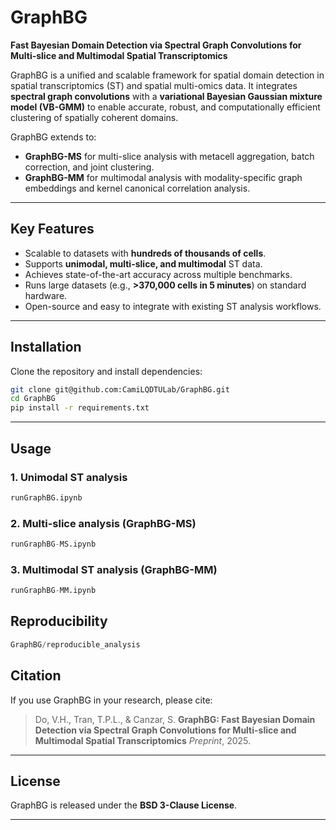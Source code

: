 # GraphBG

**Fast Bayesian Domain Detection via Spectral Graph Convolutions for Multi-slice and Multimodal Spatial Transcriptomics**

GraphBG is a unified and scalable framework for spatial domain detection in spatial transcriptomics (ST) and spatial multi-omics data.
It integrates **spectral graph convolutions** with a **variational Bayesian Gaussian mixture model (VB-GMM)** to enable accurate, robust, and computationally efficient clustering of spatially coherent domains.

GraphBG extends to:

* **GraphBG-MS** for multi-slice analysis with metacell aggregation, batch correction, and joint clustering.
* **GraphBG-MM** for multimodal analysis with modality-specific graph embeddings and kernel canonical correlation analysis.

---

##  Key Features

* Scalable to datasets with **hundreds of thousands of cells**.
* Supports **unimodal, multi-slice, and multimodal** ST data.
* Achieves state-of-the-art accuracy across multiple benchmarks.
* Runs large datasets (e.g., **>370,000 cells in 5 minutes**) on standard hardware.
* Open-source and easy to integrate with existing ST analysis workflows.

---

## Installation

Clone the repository and install dependencies:

```bash
git clone git@github.com:CamiLQDTULab/GraphBG.git
cd GraphBG
pip install -r requirements.txt
```

---

## Usage

### 1. Unimodal ST analysis

```python
runGraphBG.ipynb
```

### 2. Multi-slice analysis (GraphBG-MS)

```python
runGraphBG-MS.ipynb
```

### 3. Multimodal ST analysis (GraphBG-MM)

```python
runGraphBG-MM.ipynb
```

## Reproducibility
```python
GraphBG/reproducible_analysis
```



## Citation

If you use GraphBG in your research, please cite:

> Do, V.H., Tran, T.P.L., & Canzar, S.
> **GraphBG: Fast Bayesian Domain Detection via Spectral Graph Convolutions for Multi-slice and Multimodal Spatial Transcriptomics**
> *Preprint*, 2025.

---

## License

GraphBG is released under the **BSD 3-Clause License**.

---
